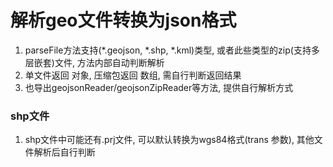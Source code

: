 # 解析geo文件转换为json格式

1. parseFile方法支持(*.geojson, *.shp, *.kml)类型, 或者此些类型的zip(支持多层嵌套)文件, 方法内部自动判断解析
2. 单文件返回 对象, 压缩包返回 数组, 需自行判断返回结果
3. 也导出geojsonReader/geojsonZipReader等方法, 提供自行解析方式

### shp文件
1. shp文件中可能还有.prj文件, 可以默认转换为wgs84格式(trans 参数), 其他文件解析后自行判断

